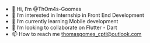 - 👋 Hi, I’m @ThOm4s-Goomes
- 👀 I’m interested in Internship in Front End Development
- 🌱 I’m currently learning Mobile development
- 💞️ I’m looking to collaborate on Flutter - Dart
- 📫 How to reach me thomasgomes_cpti@outlook.com

<!---
ThOm4s-Goomes/ThOm4s-Goomes is a ✨ special ✨ repository because its `README.md` (this file) appears on your GitHub profile.
You can click the Preview link to take a look at your changes.
--->
